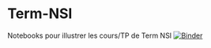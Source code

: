 # Term-NSI
Notebooks pour illustrer les cours/TP de Term NSI
[![Binder](https://mybinder.org/badge_logo.svg)](https://mybinder.org/v2/gh/profjahier/Term-NSI/HEAD)
